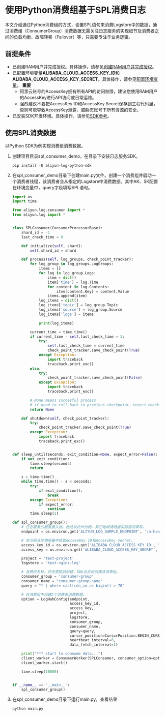 # 使用Python消费组基于SPL消费日志
本文介绍通过Python消费组的方式，设置SPL语句来消费Logstore中的数据，通过消费组（ConsumerGroup）消费数据无需关注日志服务的实现细节及消费者之间的负载均衡、故障转移（Failover）等，只需要专注于业务逻辑。
## 前提条件
* 已创建RAM用户并完成授权。具体操作，请参见[创建RAM用户并完成授权](https://help.aliyun.com/zh/sls/using-the-openapi-example#78541bf01a5df)。
* 已配置环境变量**ALIBABA_CLOUD_ACCESS_KEY_ID**和**ALIBABA_CLOUD_ACCESS_KEY_SECRET**。具体操作，请参见[配置环境变量](https://help.aliyun.com/zh/sls/using-the-openapi-example#8e83951026slv)。
  **重要** 
  * 阿里云账号的AccessKey拥有所有API的访问权限，建议您使用RAM用户的AccessKey进行API访问或日常运维。
  * 强烈建议不要把AccessKey ID和AccessKey Secret保存到工程代码里，否则可能导致AccessKey泄露，威胁您账号下所有资源的安全。
* 已安装SDK开发环境。具体操作，请参见[SDK参考](https://help.aliyun.com/zh/sls/developer-reference/overview-of-log-service-sdk#reference-n3h-2sq-zdb)。
## 使用SPL消费数据
以Python SDK为例实现消费组消费数据。
1. 创建项目目录spl_consumer_demo，在目录下安装日志服务SDK。 
    ```shell
    pip install -U aliyun-log-python-sdk
    ```
2. 在spl_consumer_demo目录下创建main.py文件。创建一个消费组并启动一个消费者线程，该消费者会从指定的Logstore中消费数据。其中AK、SK配置在环境变量中，query字段填写SPL语句。
    ```python
    import os
    import time

    from aliyun.log.consumer import *
    from aliyun.log import *


    class SPLConsumer(ConsumerProcessorBase):
        shard_id = -1
        last_check_time = 0

        def initialize(self, shard):
            self.shard_id = shard

        def process(self, log_groups, check_point_tracker):
            for log_group in log_groups.LogGroups:
                items = []
                for log in log_group.Logs:
                    item = dict()
                    item['time'] = log.Time
                    for content in log.Contents:
                        item[content.Key] = content.Value
                    items.append(item)
                log_items = dict()
                log_items['topic'] = log_group.Topic
                log_items['source'] = log_group.Source
                log_items['logs'] = items

                print(log_items)

            current_time = time.time()
            if current_time - self.last_check_time > 3:
                try:
                    self.last_check_time = current_time
                    check_point_tracker.save_check_point(True)
                except Exception:
                    import traceback
                    traceback.print_exc()
            else:
                try:
                    check_point_tracker.save_check_point(False)
                except Exception:
                    import traceback
                    traceback.print_exc()

            # None means succesful process
            # if need to roll-back to previous checkpoint，return check_point_tracker.get_check_point()
            return None

        def shutdown(self, check_point_tracker):
            try:
                check_point_tracker.save_check_point(True)
            except Exception:
                import traceback
                traceback.print_exc()


    def sleep_until(seconds, exit_condition=None, expect_error=False):
        if not exit_condition:
            time.sleep(seconds)
            return

        s = time.time()
        while time.time() - s < seconds:
            try:
                if exit_condition():
                    break
            except Exception:
                if expect_error:
                    continue
            time.sleep(1)

    def spl_consumer_group():
        # 日志服务的服务接入点。此处以杭州为例，其它地域请根据实际情况填写。
        endpoint = os.environ.get('ALIYUN_LOG_SAMPLE_ENDPOINT', 'cn-hangzhou.log.aliyuncs.com')

        # 本示例从环境变量中获取AccessKey ID和AccessKey Secret。
        access_key_id = os.environ.get('ALIBABA_CLOUD_ACCESS_KEY_ID', '')
        access_key = os.environ.get('ALIBABA_CLOUD_ACCESS_KEY_SECRET', '')

        project = 'test-project'
        logstore = 'test-nginx-log'

        # 消费组名称。您无需提前创建，SDK会自动创建该消费组。
        consumer_group = 'consumer-group'
        consumer_name = "consumer-group-name"
        query = "* | where cast(cdn_in as bigint) > 70"

        # 在消费组中创建2个消费者消费数据。
        option = LogHubConfig(endpoint,
                              access_key_id,
                              access_key,
                              project,
                              logstore,
                              consumer_group,
                              consumer_name,
                              query=query,
                              cursor_position=CursorPosition.BEGIN_CURSOR,
                              heartbeat_interval=6,
                              data_fetch_interval=1)

        print("*** start to consume data...")
        client_worker = ConsumerWorker(SPLConsumer, consumer_option=option)
        client_worker.start()

        time.sleep(10000)


    if __name__ == '__main__':
        spl_consumer_group()
    ```
3. 在spl_consumer_demo目录下运行main.py，查看结果
    ```python
    python main.py
    ```